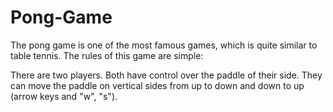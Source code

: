# Pong-Game
The pong game is one of the most famous games, which is quite similar to table tennis. The rules of this game are simple:

There are two players.
Both have control over the paddle of their side.
They can move the paddle on vertical sides from up to down and down to up (arrow keys and "w", "s").

